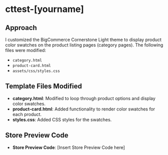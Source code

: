 # cttest-[yourname]

## Approach
I customized the BigCommerce Cornerstone Light theme to display product color swatches on the product listing pages (category pages). The following files were modified:
- `category.html`
- `product-card.html`
- `assets/css/styles.css`

## Template Files Modified
- **category.html**: Modified to loop through product options and display color swatches.
- **product-card.html**: Added functionality to render color swatches for each product.
- **styles.css**: Added CSS styles for the swatches.

## Store Preview Code
- **Store Preview Code**: [Insert Store Preview Code here]
